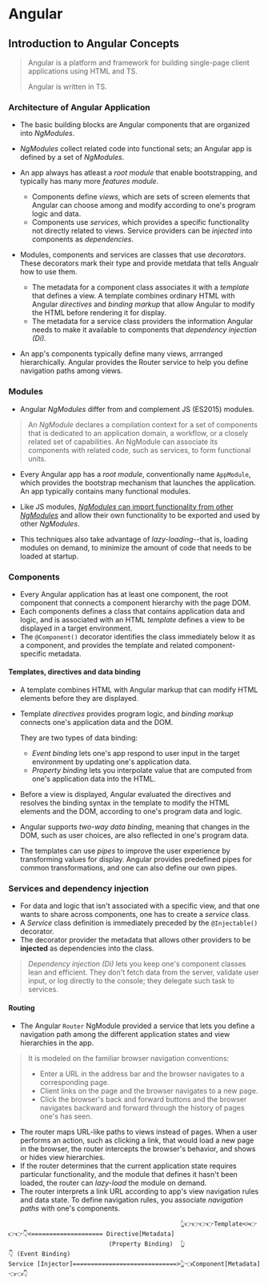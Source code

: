 # Angular 

## Introduction to Angular Concepts

> Angular is a platform and framework for building single-page client applications using HTML and TS. 
>
> Angular is written in TS.

### Architecture of Angular Application

- The basic building blocks are Angular components that are organized into *NgModules*.

- *NgModules* collect related code into functional sets; an Angular app is defined by a set of *NgModules*.
- An app always has atleast a *root module* that enable bootstrapping, and typically has many more *features module*.
  - Components define *views*, which are sets of screen elements that Angular can choose among and modify according to one's program logic and data.
  - Components use *services*, which provides a specific functionality not directly related to views. Service providers can be *injected* into components as *dependencies*.

- Modules, components and services are classes that use *decorators*. These decorators mark their type and provide metdata that tells Angualr how to use them.
  - The metadata for a component class associates it with a *template* that defines a view. A template combines ordinary HTML with Angular *directives* and *binding markup* that allow Angular to modify the HTML before rendering it for display.
  - The metadata for a service class providers the information Angular needs to make it available to components that *dependency injection (Di).*

- An app's components typically define many views, arrranged hierarchically. Angular provides the Router service to help you define navigation paths among views.

### Modules

- Angular *NgModules* differ from and complement JS (ES2015) modules. 

> An *NgModule* declares a compilation context for a set of components that is dedicated to an application domain, a workflow, or a closely related set of capabilities. An NgModule can associate its components with related code, such as services, to form functional units.

- Every Angular app has a *root module*, conventionally name `AppModule`, which provides the bootstrap mechanism that launches the application. An app typically contains many functional modules.

- Like JS modules, <u>*NgModules* can import functionality from other *NgModules*</u> and allow their own functionality to be exported and used by other *NgModules*.
- This techniques also take advantage of *lazy-loading*--that is, loading modules on demand, to minimize the amount of code that needs to be loaded at startup.

### Components

- Every Angular application has at least one component, the root component that connects a component hierarchy with the page DOM. 
- Each components defines a class that contains application data and logic, and is associated with an HTML *template* defines a view to be displayed in a target environment.
- The `@Component()` decorator identifies the class immediately below it as a component, and provides the template and related component-specific metadata.

#### Templates, directives and data binding

- A template combines HTML with Angular markup that can modify HTML elements before they are displayed.

- Template *directives* provides program logic, and *binding markup* connects one's application data and the DOM. 

  They are two types of data binding:

  -  *Event binding* lets one's app respond to user input in the target environment by updating one's application data.
  - *Property binding* lets you interpolate value that are computed from one's application data into the HTML.

- Before a view is displayed, Angular evaluated the directives and resolves the binding syntax in the template to modify the HTML elements and the DOM, according to one's program data and logic.

- Angular supports *two-way data binding*, meaning that changes in the DOM, such as user choices, are also reflected in one's program data.

- The templates can use *pipes* to improve the user experience by transforming values for display. Angular provides predefined pipes for common transformations, and one can also define our own pipes.

### Services and dependency injection

- For data and logic that isn't associated with a specific view, and that one wants to share across components, one has to create a *service* class. 
- A *Service* class definition is immediately preceded by the `@Injectable()` decorator. 
- The decorator provider the metadata that allows other providers to be **injected** as dependencies into the class.

> *Dependency injection (Di)* lets you keep one's component classes lean and efficient. 
> They don't fetch data from the server, validate user input, or log directly to the console; they delegate such task to services.

#### Routing

- The Angular `Router` NgModule provided a service that lets you define a navigation path among the different application states and view hierarchies in the app.

> It is modeled on the familiar browser navigation conventions:
>
> - Enter a URL in the address bar and the browser navigates to a corresponding page.
> - Client links on the page and the browser navigates to a new page.
> - Click the browser's back and forward buttons and the browser navigates backward and forward through the history of pages one's has seen.

- The router maps URL-like paths to views instead of pages. When a user performs an action, such as clicking a link, that would load a new page in the browser, the router intercepts the browser's behavior, and shows or hides view hierarchies.
- If the router determines that the current application state requires particular functionality, and the module that defines it hasn't been loaded, the router can *lazy-load* the module on demand.
- The router interprets a link URL according to app's view navigation rules and data state.
  To define navigation rules, you associate *navigation paths* with one's components. 

```
												👆👉👉👉👉Template<>👉👉👉👇<==================== Directive[Metadata] 
							(Property Binding)  👆					        👇 (Event Binding)
Service [Injector]=============================>👆👈Component[Metadata]👈👈👇
```

